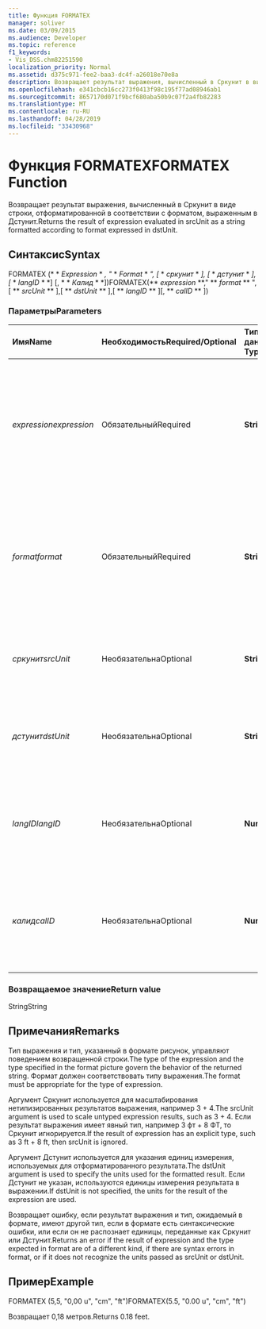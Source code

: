 ```yaml
---
title: Функция FORMATEX
manager: soliver
ms.date: 03/09/2015
ms.audience: Developer
ms.topic: reference
f1_keywords:
- Vis_DSS.chm82251590
localization_priority: Normal
ms.assetid: d375c971-fee2-baa3-dc4f-a26018e70e8a
description: Возвращает результат выражения, вычисленный в Сркунит в виде строки, отформатированной в соответствии с форматом, выраженным в Дстунит.
ms.openlocfilehash: e341cbcb16cc273f0413f98c195f77ad08946ab1
ms.sourcegitcommit: 8657170d071f9bcf680aba50b9c07f2a4fb82283
ms.translationtype: MT
ms.contentlocale: ru-RU
ms.lasthandoff: 04/28/2019
ms.locfileid: "33430968"
---
```

# <a name="formatex-function"></a><span data-ttu-id="15f90-103">Функция FORMATEX</span><span class="sxs-lookup"><span data-stu-id="15f90-103">FORMATEX Function</span></span>

<span data-ttu-id="15f90-104">Возвращает результат выражения, вычисленный в Сркунит в виде строки, отформатированной в соответствии с форматом, выраженным в Дстунит.</span><span class="sxs-lookup"><span data-stu-id="15f90-104">Returns the result of expression evaluated in srcUnit as a string formatted according to format expressed in dstUnit.</span></span>
  
## <a name="syntax"></a><span data-ttu-id="15f90-105">Синтаксис</span><span class="sxs-lookup"><span data-stu-id="15f90-105">Syntax</span></span>

<span data-ttu-id="15f90-106">FORMATEX (\* \* *Expression* \* *, "* \* *Format* \* *", [* \* *сркунит* \* *], [* \* *дстунит* \* *], [* \* *langID* \* \*] [, \* \* *Калид* \* \*])</span><span class="sxs-lookup"><span data-stu-id="15f90-106">FORMATEX(\*\* *expression* \*\*," \*\* *format* \*\* ",[ \*\* *srcUnit* \*\* ],[ \*\* *dstUnit* \*\* ],[ \*\* *langID* \*\* ][, \*\* *calID* \*\* ])</span></span> 
  
### <a name="parameters"></a><span data-ttu-id="15f90-107">Параметры</span><span class="sxs-lookup"><span data-stu-id="15f90-107">Parameters</span></span>

|<span data-ttu-id="15f90-108">**Имя**</span><span class="sxs-lookup"><span data-stu-id="15f90-108">**Name**</span></span>|<span data-ttu-id="15f90-109">**Необходимость**</span><span class="sxs-lookup"><span data-stu-id="15f90-109">**Required/Optional**</span></span>|<span data-ttu-id="15f90-110">**Тип данных**</span><span class="sxs-lookup"><span data-stu-id="15f90-110">**Data Type**</span></span>|<span data-ttu-id="15f90-111">**Описание**</span><span class="sxs-lookup"><span data-stu-id="15f90-111">**Description**</span></span>|
|:-----|:-----|:-----|:-----|
| <span data-ttu-id="15f90-112">_expression_</span><span class="sxs-lookup"><span data-stu-id="15f90-112">_expression_</span></span> <br/> |<span data-ttu-id="15f90-113">Обязательный</span><span class="sxs-lookup"><span data-stu-id="15f90-113">Required</span></span>  <br/> |<span data-ttu-id="15f90-114">**String**</span><span class="sxs-lookup"><span data-stu-id="15f90-114">**String**</span></span> <br/> |<span data-ttu-id="15f90-115">Сочетание констант, операторов, функций и ссылок на ячейки таблицы свойств фигуры, в результате чего получается значение.</span><span class="sxs-lookup"><span data-stu-id="15f90-115">A combination of constants, operators, functions, and references to ShapeSheet cells that results in a value.</span></span>  <br/> |
| <span data-ttu-id="15f90-116">_format_</span><span class="sxs-lookup"><span data-stu-id="15f90-116">_format_</span></span> <br/> |<span data-ttu-id="15f90-117">Обязательный</span><span class="sxs-lookup"><span data-stu-id="15f90-117">Required</span></span>  <br/> |<span data-ttu-id="15f90-118">**String**</span><span class="sxs-lookup"><span data-stu-id="15f90-118">**String**</span></span> <br/> |<span data-ttu-id="15f90-119">Формат рисунка, используемый для форматирования строки.</span><span class="sxs-lookup"><span data-stu-id="15f90-119">The format picture used to format the string.</span></span> <span data-ttu-id="15f90-120">Дополнительные сведения о форматах [рисунков см.](about-format-pictures.md)</span><span class="sxs-lookup"><span data-stu-id="15f90-120">For more information about format pictures, see [About Format Pictures](about-format-pictures.md).</span></span>  <br/> |
| <span data-ttu-id="15f90-121">_сркунит_</span><span class="sxs-lookup"><span data-stu-id="15f90-121">_srcUnit_</span></span> <br/> |<span data-ttu-id="15f90-122">Необязательна</span><span class="sxs-lookup"><span data-stu-id="15f90-122">Optional</span></span>  <br/> |<span data-ttu-id="15f90-123">**String**</span><span class="sxs-lookup"><span data-stu-id="15f90-123">**String**</span></span> <br/> | <span data-ttu-id="15f90-124">Единицы измерения, используемые для вычисления выражения (в, cm и т. д.).</span><span class="sxs-lookup"><span data-stu-id="15f90-124">Units used to evaluate expression (in, cm, and so forth).</span></span>  <br/> |
| <span data-ttu-id="15f90-125">_дстунит_</span><span class="sxs-lookup"><span data-stu-id="15f90-125">_dstUnit_</span></span> <br/> |<span data-ttu-id="15f90-126">Необязательна</span><span class="sxs-lookup"><span data-stu-id="15f90-126">Optional</span></span>  <br/> |<span data-ttu-id="15f90-127">**String**</span><span class="sxs-lookup"><span data-stu-id="15f90-127">**String**</span></span> <br/> |<span data-ttu-id="15f90-128">Единица, используемая для результата выражения (in, cm и т. д.).</span><span class="sxs-lookup"><span data-stu-id="15f90-128">Units to use for the result of expression (in, cm, and so forth).</span></span>  <br/> |
| <span data-ttu-id="15f90-129">_langID_</span><span class="sxs-lookup"><span data-stu-id="15f90-129">_langID_</span></span> <br/> |<span data-ttu-id="15f90-130">Необязательна</span><span class="sxs-lookup"><span data-stu-id="15f90-130">Optional</span></span>  <br/> |<span data-ttu-id="15f90-131">**Number**</span><span class="sxs-lookup"><span data-stu-id="15f90-131">**Number**</span></span> <br/> |<span data-ttu-id="15f90-132">Язык, используемый при форматировании изображений даты и времени в системе Microsoft Office.</span><span class="sxs-lookup"><span data-stu-id="15f90-132">The language used when formatting Microsoft Office System date/time pictures.</span></span>  <br/> |
| <span data-ttu-id="15f90-133">_калид_</span><span class="sxs-lookup"><span data-stu-id="15f90-133">_calID_</span></span> <br/> |<span data-ttu-id="15f90-134">Необязательна</span><span class="sxs-lookup"><span data-stu-id="15f90-134">Optional</span></span>  <br/> |<span data-ttu-id="15f90-135">**Number**</span><span class="sxs-lookup"><span data-stu-id="15f90-135">**Number**</span></span> <br/> |<span data-ttu-id="15f90-136">Календарь, используемый при форматировании изображений даты и времени в системе Microsoft Office.</span><span class="sxs-lookup"><span data-stu-id="15f90-136">The calendar used when formatting Microsoft Office System date/time pictures.</span></span>  <br/> |
   
### <a name="return-value"></a><span data-ttu-id="15f90-137">Возвращаемое значение</span><span class="sxs-lookup"><span data-stu-id="15f90-137">Return value</span></span>

<span data-ttu-id="15f90-138">String</span><span class="sxs-lookup"><span data-stu-id="15f90-138">String</span></span>
  
## <a name="remarks"></a><span data-ttu-id="15f90-139">Примечания</span><span class="sxs-lookup"><span data-stu-id="15f90-139">Remarks</span></span>

<span data-ttu-id="15f90-140">Тип выражения и тип, указанный в формате рисунок, управляют поведением возвращенной строки.</span><span class="sxs-lookup"><span data-stu-id="15f90-140">The type of the expression and the type specified in the format picture govern the behavior of the returned string.</span></span> <span data-ttu-id="15f90-141">Формат должен соответствовать типу выражения.</span><span class="sxs-lookup"><span data-stu-id="15f90-141">The format must be appropriate for the type of expression.</span></span>
  
<span data-ttu-id="15f90-142">Аргумент Сркунит используется для масштабирования нетипизированных результатов выражения, например 3 + 4.</span><span class="sxs-lookup"><span data-stu-id="15f90-142">The srcUnit argument is used to scale untyped expression results, such as 3 + 4.</span></span> <span data-ttu-id="15f90-143">Если результат выражения имеет явный тип, например 3 фт + 8 ФТ, то Сркунит игнорируется.</span><span class="sxs-lookup"><span data-stu-id="15f90-143">If the result of expression has an explicit type, such as 3 ft + 8 ft, then srcUnit is ignored.</span></span>
  
<span data-ttu-id="15f90-144">Аргумент Дстунит используется для указания единиц измерения, используемых для отформатированного результата.</span><span class="sxs-lookup"><span data-stu-id="15f90-144">The dstUnit argument is used to specify the units used for the formatted result.</span></span> <span data-ttu-id="15f90-145">Если Дстунит не указан, используются единицы измерения результата в выражении.</span><span class="sxs-lookup"><span data-stu-id="15f90-145">If dstUnit is not specified, the units for the result of the expression are used.</span></span>
  
<span data-ttu-id="15f90-146">Возвращает ошибку, если результат выражения и тип, ожидаемый в формате, имеют другой тип, если в формате есть синтаксические ошибки, или если он не распознает единицы, переданные как Сркунит или Дстунит.</span><span class="sxs-lookup"><span data-stu-id="15f90-146">Returns an error if the result of expression and the type expected in format are of a different kind, if there are syntax errors in format, or if it does not recognize the units passed as srcUnit or dstUnit.</span></span>
  
## <a name="example"></a><span data-ttu-id="15f90-147">Пример</span><span class="sxs-lookup"><span data-stu-id="15f90-147">Example</span></span>

<span data-ttu-id="15f90-148">FORMATEX (5,5, "0,00 u", "cm", "ft")</span><span class="sxs-lookup"><span data-stu-id="15f90-148">FORMATEX(5.5, "0.00 u", "cm", "ft")</span></span> 
  
<span data-ttu-id="15f90-149">Возвращает 0,18 метров.</span><span class="sxs-lookup"><span data-stu-id="15f90-149">Returns 0.18 feet.</span></span> 
  

